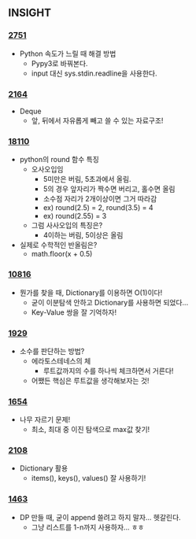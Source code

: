 ## INSIGHT
### [2751](https://github.com/lxxhanx/study/blob/main/codetest/boj/2_silver/2751.py)
- Python 속도가 느릴 때 해결 방법
    - Pypy3로 바꿔본다.
    - input 대신 sys.stdin.readline을 사용한다.

### [2164](https://github.com/lxxhanx/study/blob/main/codetest/boj/2_silver/2164.py)
- Deque
    - 앞, 뒤에서 자유롭게 빼고 쓸 수 있는 자료구조!

### [18110](https://github.com/lxxhanx/study/blob/main/codetest/boj/2_silver/18110.py)
- python의 round 함수 특징
    - 오사오입임
        - 5미만은 버림, 5초과에서 올림.
        - 5의 경우 앞자리가 짝수면 버리고, 홀수면 올림
        - 소수점 자리가 2개이상이면 그거 따라감
        - ex) round(2.5) = 2, round(3.5) = 4
        - ex) round(2.55) = 3
    - 그럼 사사오입의 특징은?
        - 4이하는 버림, 5이상은 올림
- 실제로 수학적인 반올림은?
    - math.floor(x + 0.5)

### [10816](https://github.com/lxxhanx/study/blob/main/codetest/boj/2_silver/10816.py)
- 뭔가를 찾을 때, Dictionary를 이용하면 O(1)이다!
    - 굳이 이분탐색 안하고 Dictionary를 사용하면 되었다...
    - Key-Value 쌍을 잘 기억하자!

### [1929](https://github.com/lxxhanx/study/blob/main/codetest/boj/2_silver/1929.py)
- 소수를 판단하는 방법?
    - 에라토스테네스의 체
        - 루트값까지의 수를 하나씩 체크하면서 거른다!
    - 어쨌든 핵심은 루트값을 생각해보자는 것!

### [1654](https://github.com/lxxhanx/study/blob/main/codetest/boj/2_silver/1654.py)
- 나무 자르기 문제!
    - 최소, 최대 중 이진 탐색으로 max값 찾기!

### [2108](https://github.com/lxxhanx/study/blob/main/codetest/boj/2_silver/2108.py)
- Dictionary 활용
    - items(), keys(), values() 잘 사용하기!

### [1463](https://github.com/lxxhanx/study/blob/main/codetest/boj/2_silver/1463.py)
- DP 만들 때, 굳이 append 쓸려고 하지 말자... 헷갈린다.
    - 그냥 리스트를 1-n까지 사용하자... ㅎㅎ